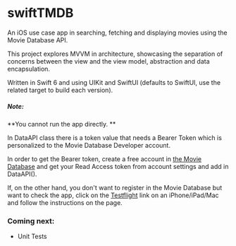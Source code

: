 # swiftTMDB

An iOS use case app in searching, fetching and displaying movies using the Movie Database API.

This project explores MVVM in architecture, showcasing the separation of concerns between the view and the view model, abstraction and data encapsulation.

Written in Swift 6 and using UIKit and SwiftUI (defaults to SwiftUI, use the related target to build each version).

##### Note:

**You cannot run the app directly. **

In DataAPI class there is a token value that needs a Bearer Token which is personalized to the Movie Database Developer account.

In order to get the Bearer token, create a free account in [the Movie Database](https://www.themoviedb.org) and get your Read Access token from account settings and add in DataAPI().

If, on the other hand, you don't want to register in the Movie Database but want to check the app, click on the [Testflight](https://testflight.apple.com/join/1cfsc72Z) link on an iPhone/iPad/Mac and follow the instructions on the page.

### Coming next:

- Unit Tests
